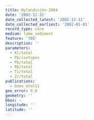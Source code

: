 ```yaml
---
title: Nylandssjön-2004
date: '2002-12-31'
date_collected_latest: '2002-12-31'
date_collected_earliest: '2002-01-01'
record_type: core
medium: lake_sediment
feature: '705'
description: ''
parameters:
  - Al/total
  - Pb/isotopes
  - Pb/total
  - Rb/total
  - Ti/total
  - Zr/total
publications:
  - boes_etal11
geo_error: 0.0
geometry: ''
bbox: ~
longitude: ''
latitude: ''
---
```

